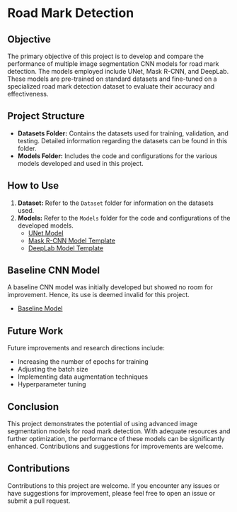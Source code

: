 # Road Mark Detection

## Objective

The primary objective of this project is to develop and compare the performance of multiple image segmentation CNN models for road mark detection. The models employed include UNet, Mask R-CNN, and DeepLab. These models are pre-trained on standard datasets and fine-tuned on a specialized road mark detection dataset to evaluate their accuracy and effectiveness.

## Project Structure

- **Datasets Folder:** Contains the datasets used for training, validation, and testing. Detailed information regarding the datasets can be found in this folder.
- **Models Folder:** Includes the code and configurations for the various models developed and used in this project.

## How to Use

1. **Dataset:** Refer to the `Dataset` folder for information on the datasets used.
2. **Models:**  Refer to the `Models` folder for the code and configurations of the developed models.
   - [UNet Model](Models/Unet_model.ipynb)
   - [Mask R-CNN Model Template](Models/Mask_R_CNN_template.py)
   - [DeepLab Model Template](Models/DeepLab_template.py)

## Baseline CNN Model

A baseline CNN model was initially developed but showed no room for improvement. Hence, its use is deemed invalid for this project.

- [Baseline Model](Models/baseline_model.ipynb)

## Future Work

Future improvements and research directions include:
- Increasing the number of epochs for training
- Adjusting the batch size
- Implementing data augmentation techniques
- Hyperparameter tuning

## Conclusion

This project demonstrates the potential of using advanced image segmentation models for road mark detection. With adequate resources and further optimization, the performance of these models can be significantly enhanced. Contributions and suggestions for improvements are welcome.

## Contributions

Contributions to this project are welcome. If you encounter any issues or have suggestions for improvement, please feel free to open an issue or submit a pull request.

